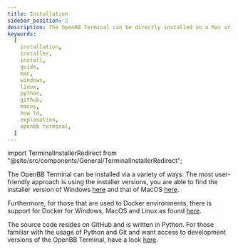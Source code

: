 ```yaml
---
title: Installation
sidebar_position: 2
description: The OpenBB Terminal can be directly installed on a Mac or Windows machine via the installer packages below. While not available for Linux is currently available, it can be installed from the command line in a virtual Python environment.
keywords:
  [
    installation,
    installer,
    install,
    guide,
    mac,
    windows,
    linux,
    python,
    github,
    macos,
    how to,
    explanation,
    openbb terminal,
  ]
---
```


import TerminalInstallerRedirect from "@site/src/components/General/TerminalInstallerRedirect";

<TerminalInstallerRedirect />

The OpenBB Terminal can be installed via a variety of ways. The most user-friendly approach is using the installer versions, you are able to find the installer version of Windows [here](installation/windows) and that of MacOS [here](installation/macos).

Furthermore, for those that are used to Docker environments, there is support for Docker for Windows, MacOS and Linux as found [here](/terminal/quickstart/installation/docker).

The source code resides on GitHub and is written in Python. For those familiar with the usage of Python and Git and want access to development versions of the OpenBB Terminal, have a look [here](installation/source).
